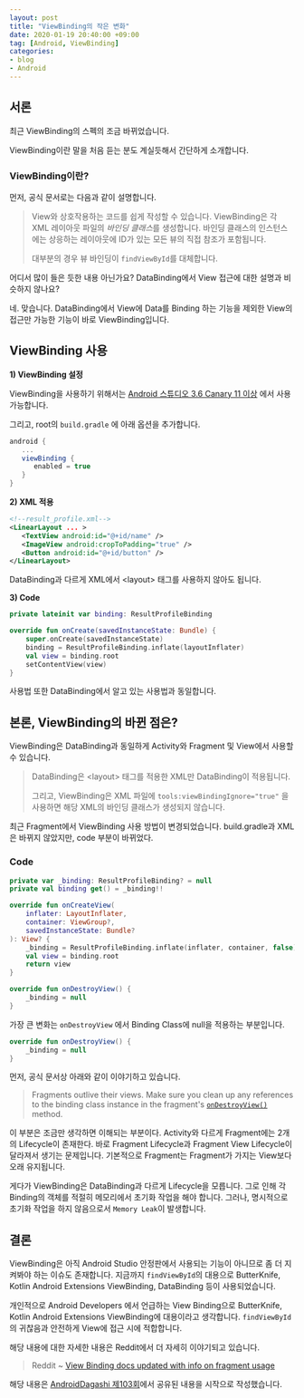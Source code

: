 ```yaml
---
layout: post
title: "ViewBinding의 작은 변화"
date: 2020-01-19 20:40:00 +09:00
tag: [Android, ViewBinding]
categories:
- blog
- Android
---
```


## 서론

최근 ViewBinding의 스펙의 조금 바뀌었습니다. 

<!--more-->

ViewBinding이란 말을 처음 듣는 분도 계실듯해서 간단하게 소개합니다.

### ViewBinding이란?

먼저, 공식 문서로는 다음과 같이 설명합니다.

> View와 상호작용하는 코드를 쉽게 작성할 수 있습니다. ViewBinding은 각 XML 레이아웃 파일의 *바인딩 클래스*를 생성합니다. 바인딩 클래스의 인스턴스에는 상응하는 레이아웃에 ID가 있는 모든 뷰의 직접 참조가 포함됩니다.
>
> 대부분의 경우 뷰 바인딩이 `findViewById`를 대체합니다.

어디서 많이 들은 듯한 내용 아닌가요? DataBinding에서 View 접근에 대한 설명과 비슷하지 않나요?

네. 맞습니다. DataBinding에서 View에 Data를 Binding 하는 기능을 제외한 View의 접근만 가능한 기능이 바로 ViewBinding입니다.

## ViewBinding 사용

**1) ViewBinding 설정**

ViewBinding을 사용하기 위해서는 [Android 스튜디오 3.6 Canary 11 이상](https://developer.android.com/studio/preview) 에서 사용 가능합니다.

그리고, root의 `build.gradle` 에 아래 옵션을 추가합니다.

```groovy
android {
   ...
   viewBinding {
      enabled = true
   }
}
```

**2) XML 적용**

```xml
<!--result_profile.xml-->
<LinearLayout ... >
   <TextView android:id="@+id/name" />
   <ImageView android:cropToPadding="true" />
   <Button android:id="@+id/button" />
</LinearLayout>
```

DataBinding과 다르게 XML에서 \<layout> 태그를 사용하지 않아도 됩니다.

**3) Code**

```kotlin
private lateinit var binding: ResultProfileBinding

override fun onCreate(savedInstanceState: Bundle) {
    super.onCreate(savedInstanceState)
    binding = ResultProfileBinding.inflate(layoutInflater)
    val view = binding.root
    setContentView(view)
}
```

사용법 또한 DataBinding에서 알고 있는 사용법과 동일합니다.

## 본론, ViewBinding의 바뀐 점은?

ViewBinding은 DataBinding과 동일하게 Activity와 Fragment 및 View에서 사용할 수 있습니다. 

> DataBinding은 \<layout> 태그를 적용한 XML만 DataBinding이 적용됩니다. 
>
> 그리고, ViewBinding은 XML 파일에  `tools:viewBindingIgnore="true"` 을 사용하면 해당 XML의 바인딩 클래스가 생성되지 않습니다. 

최근 Fragment에서 ViewBinding 사용 방법이 변경되었습니다. build.gradle과 XML은 바뀌지 않았지만, code 부분이 바뀌었다.

### Code

```kotlin
private var _binding: ResultProfileBinding? = null
private val binding get() = _binding!!

override fun onCreateView(
    inflater: LayoutInflater,
    container: ViewGroup?,
    savedInstanceState: Bundle?
): View? {
    _binding = ResultProfileBinding.inflate(inflater, container, false)
    val view = binding.root
    return view
}

override fun onDestroyView() {
    _binding = null
}
```

가장 큰 변화는 `onDestroyView` 에서 Binding Class에 null을 적용하는 부분입니다.

```kotlin
override fun onDestroyView() {
    _binding = null
}
```

먼저, 공식 문서상 아래와 같이 이야기하고 있습니다.

> Fragments outlive their views. Make sure you clean up any references to the binding class instance in the fragment's [`onDestroyView()`](https://developer.android.com/reference/kotlin/androidx/fragment/app/Fragment#ondestroyview) method.

이 부분은 조금만 생각하면 이해되는 부분이다. Activity와 다르게 Fragment에는 2개의 Lifecycle이 존재한다. 바로 Fragment Lifecycle과 Fragment View Lifecycle이 달라져서 생기는 문제입니다. 기본적으로 Fragment는 Fragment가 가지는 View보다 오래 유지됩니다.

게다가 ViewBinding은 DataBinding과 다르게 Lifecycle을 모릅니다. 그로 인해 각 Binding의 객체를 적절히 메모리에서 초기화 작업을 해야 합니다. 그러나, 명시적으로 초기화 작업을 하지 않음으로서 `Memory Leak`이 발생합니다. 

## 결론

ViewBinding은 아직 Android Studio 안정판에서 사용되는 기능이 아니므로 좀 더 지켜봐야 하는 이슈도 존재합니다. 지금까지 `findViewById`의 대용으로 ButterKnife, Kotlin Android Extensions ViewBinding, DataBinding 등이 사용되었습니다. 

개인적으로 Android Developers 에서 언급하는 View Binding으로 ButterKnife, Kotlin Android Extensions ViewBinding에 대용이라고 생각합니다. `findViewById`의 귀찮음과 안전하게 View에 접근 시에 적합합니다.

해당 내용에 대한 자세한 내용은 Reddit에서 더 자세히 이야기되고 있습니다.

> Reddit ~ [View Binding docs updated with info on fragment usage](https://www.reddit.com/r/androiddev/comments/eo8rou/view_binding_docs_updated_with_info_on_fragment/)

해당 내용은 [AndroidDagashi 제103회](https://androiddagashi.github.io/issue/103-2020-01-19/)에서 공유된 내용을 시작으로 작성했습니다.